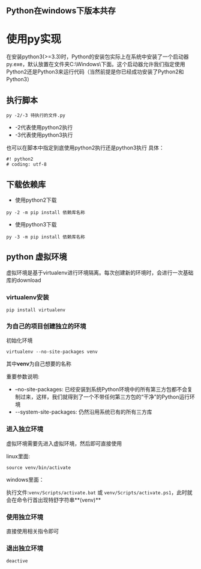 Python在windows下版本共存
-----------------------------
# 使用py实现
在安装python3(>=3.3)时，Python的安装包实际上在系统中安装了一个启动器py.exe，默认放置在文件夹C:\Windows\下面。这个启动器允许我们指定使用Python2还是Python3来运行代码（当然前提是你已经成功安装了Python2和Python3）

## 执行脚本
```
py -2/-3 待执行的文件.py
```
* -2代表使用python2执行
* -3代表使用python3执行

也可以在脚本中指定到底使用python2执行还是python3执行
具体：

```
#! python2
# coding: utf-8
```

## 下载依赖库
* 使用python2下载

```
py -2 -m pip install 依赖库名称
```
* 使用python3下载

```
py -3 -m pip install 依赖库名称
```

## python 虚拟环境
虚拟环境是基于virtualenv进行环境隔离。每次创建新的环境时，会进行一次基础库的download

### virtualenv安装
```
pip install virtualenv
``` 
### 为自己的项目创建独立的环境
初始化环境
```
virtualenv --no-site-packages venv
```
其中**venv**为自己想要的名称

重要参数说明:
* –no-site-packages: 已经安装到系统Python环境中的所有第三方包都不会复制过来，这样，我们就得到了一个不带任何第三方包的“干净”的Python运行环境
* --system-site-packages: 仍然沿用系统已有的所有三方库

### 进入独立环境
虚拟环境需要先进入虚拟环境，然后即可直接使用

linux里面:
```
source venv/bin/activate
```

windows里面：

执行文件:``` venv/Scripts/activate.bat ``` 或 ```venv/Scripts/activate.ps1```，此时就会在命令行首出现特舒字符串**(venv)**

### 使用独立环境
直接使用相关指令即可

### 退出独立环境
```
deactive
```
